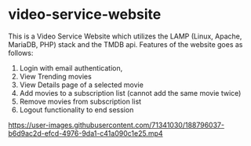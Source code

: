 # video-service-website
This is a Video Service Website which utilizes the LAMP (Linux, Apache, MariaDB, PHP) stack and the TMDB api.
Features of the website goes as follows: 
1. Login with email authentication, 
2. View Trending movies
3. View Details page of a selected movie
4. Add movies to a subscription list (cannot add the same movie twice)
5. Remove movies from subscription list
6. Logout functionality to end session

https://user-images.githubusercontent.com/71341030/188796037-b6d9ac2d-efcd-4976-9da1-c41a090c1e25.mp4

